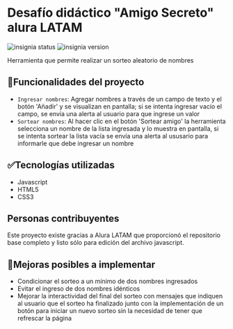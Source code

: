 # Desafío didáctico "Amigo Secreto" alura LATAM
![insignia status](https://img.shields.io/badge/status-finalizado-brightgreen)
![insignia version](https://img.shields.io/badge/version-1.0-blue)

Herramienta que permite realizar un sorteo aleatorio de nombres

## :hammer:Funcionalidades del proyecto
- `Ingresar nombres`: Agregar nombres a través de un campo de texto y el botón 'Añadir' y se visualizan en pantalla; si se intenta ingresar vacío el campo, se envía una alerta al usuario para que ingrese un valor
- `Sortear nombres`: Al hacer clic en el botón 'Sortear amigo' la herramienta selecciona un nombre de la lista ingresada y lo muestra en pantalla, si se intenta sortear la lista vacía se envía una alerta al ususario para informarle que debe ingresar un nombre

## :white_check_mark:Tecnologías utilizadas
- Javascript
- HTML5
- CSS3

## Personas contribuyentes
Este proyecto existe gracias a Alura LATAM que proporcionó el repositorio base completo y listo sólo para edición del archivo javascript.

## :construction:Mejoras posibles a implementar
- Condicionar el sorteo a un mínimo de dos nombres ingresados
- Evitar el ingreso de dos nombres idénticos
- Mejorar la interactividad del final del sorteo con mensajes que indiquen al usuario que el sorteo ha finalizado junto con la implementación de un botón para iniciar un nuevo sorteo sin la necesidad de tener que refrescar la página
